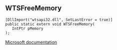 ## WTSFreeMemory

```
[DllImport("wtsapi32.dll", SetLastError = true)]
public static extern void WTSFreeMemory(
   IntPtr pMemory
);
```

[Microsoft documentation](https://docs.microsoft.com/en-us/windows/win32/api/wtsapi32/nf-wtsapi32-wtsfreememory)
